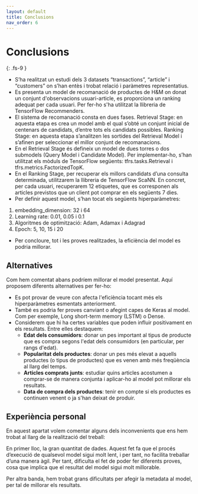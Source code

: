 ```yaml
---
layout: default
title: Conclusions
nav_order: 6
---
```


# Conclusions
{: .fs-9 }

-	S’ha realitzat un estudi dels 3 datasets “transactions”, “article” i “customers” on s’han entès i trobat relació i paràmetres representatius.
-	Es presenta un model de recomanació de productes de H&M on donat un conjunt d'observacions usuari-article, es proporciona un ranking adequat per cada usuari. Per fer-ho s'ha utilitzat la llibreria de TensorFlow Recommenders.
-	El sistema de recomanació consta en dues fases. Retrieval Stage: en aquesta etapa es crea un model amb el qual s’obté un conjunt inicial de centenars de candidats, d’entre tots els candidats possibles. Ranking Stage: en aquesta etapa s’analitzen les sortides del Retrieval Model i s’afinen per seleccionar el millor conjunt de recomanacions.
-	En el Retrieval Stage és defineix un model de dues torres o dos submodels (Query Model i Candidate Model). Per implementar-ho, s’han utilitzat els mòduls de TensorFlow següents: tfrs.tasks.Retrieval i tfrs.metrics.FactorizedTopK.
-	En el Ranking Stage, per recuperar els millors candidats d’una consulta determinada, utilitzarem la llibreria de TensorFlow ScaNN. En concret, per cada usuari, recuperarem 12 etiquetes, que es corresponen als articles previstos que un client pot comprar en els següents 7 dies.
-	Per definir aquest model, s’han tocat els següents hiperparàmetres:
1.	embedding_dimension: 32 i 64
2.	Learning rate: 0.01, 0.05 i 0.1
3.	Algoritmes de optimització: Adam, Adamax i Adagrad
4.	Epoch: 5, 10, 15 i 20
-	Per concloure, tot i les proves realitzades, la eficiència del model es podria millorar. 

## Alternatives
Com hem comentat abans podríem millorar el model presentat. Aquí proposem diferents alternatives per fer-ho:
-	Es pot provar de veure con afecta l'eficiència tocant més els hiperparàmetres esmentats anteriorment.
-	També es podria fer proves canviant o afegint capes de Keras al model. Com per exemple, Long short-term memory (LSTM) o Dense.
- Considerem que hi ha certes variables que poden influir positivament en els resultats. Entre elles destaquem:
  - **Edat dels consumidors**: donar un pes important al tipus de producte que es compra segons l'edat dels consumidors (en particular, per rangs d'edat).
  - **Popularitat dels productes**: donar un pes més elevat a aquells productes (o tipus de productes) que es venen amb més freqüència al llarg del temps.
  - **Articles comprats junts**: estudiar quins articles acostumen a comprar-se de manera conjunta i aplicar-ho al model pot millorar els resultats.
  - **Data de compra dels productes**: tenir en compte si els productes es continuen venent o ja s'han deixat de produir.



## Experiència personal

En aquest apartat volem comentar alguns dels inconvenients que ens hem trobat al llarg de la realització del treball: 

En primer lloc, la gran quantitat de dades. Aquest fet fa que el procés d’execució de qualsevol model sigui molt lent, i per tant, no facilita treballar d’una manera àgil. Per tant, dificulta el fet de poder fer diferents proves, cosa que implica que el resultat del model sigui molt millorable.

Per altra banda, hem trobat grans dificultats per afegir la metadata al model, per tal de millorar els resultats.
